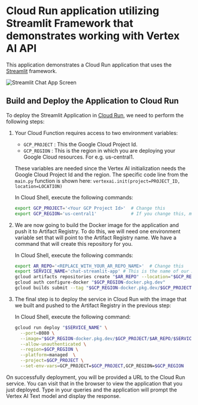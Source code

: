 # Cloud Run application utilizing Streamlit Framework that demonstrates working with Vertex AI API

This application demonstrates a Cloud Run application that uses the [Streamlit](https://streamlit.io/) framework. 

![Streamlit Chat App Screen](../assets/streamlitapp-screen.png "Streamlit Chat App")

## Build and Deploy the Application to Cloud Run

To deploy the Streamlit Application in [Cloud Run](https://cloud.google.com/run/docs/quickstarts/deploy-container), we need to perform the following steps:

1. Your Cloud Function requires access to two environment variables:

   - `GCP_PROJECT` : This the Google Cloud Project Id.
   - `GCP_REGION` : This is the region in which you are deploying your Google Cloud resources. For e.g. us-central1.
  
    These variables are needed since the Vertex AI initialization needs the Google Cloud Project Id and the region. The specific code line from the `main.py`
    function is shown here:
    `vertexai.init(project=PROJECT_ID, location=LOCATION)`

    In Cloud Shell, execute the following commands:
    ```bash
    export GCP_PROJECT='<Your GCP Project Id>'  # Change this
    export GCP_REGION='us-central1'             # If you change this, make sure region is supported by Model Garden. When in doubt, keep this.
    ```
3. We are now going to build the Docker image for the application and push it to Artifact Registry. To do this, we will need one environment variable set that will point to the Artifact Registry name. We have a command that will create this repository for you.

   In Cloud Shell, execute the following commands:
   ```bash
   export AR_REPO='<REPLACE_WITH_YOUR_AR_REPO_NAME>'  # Change this
   export SERVICE_NAME='chat-streamlit-app' # This is the name of our Application and Cloud Run service. Change it if you'd like. 
   gcloud artifacts repositories create "$AR_REPO" --location="$GCP_REGION" --repository-format=Docker
   gcloud auth configure-docker "$GCP_REGION-docker.pkg.dev"
   gcloud builds submit --tag "$GCP_REGION-docker.pkg.dev/$GCP_PROJECT/$AR_REPO/$SERVICE_NAME"
   ```
 4. The final step is to deploy the service in Cloud Run with the image that we built and pushed to the Artifact Registry in the previous step:

    In Cloud Shell, execute the following command:
    ```bash
    gcloud run deploy "$SERVICE_NAME" \
      --port=8080 \
      --image="$GCP_REGION-docker.pkg.dev/$GCP_PROJECT/$AR_REPO/$SERVICE_NAME" \
      --allow-unauthenticated \
      --region=$GCP_REGION \
      --platform=managed  \
      --project=$GCP_PROJECT \
      --set-env-vars=GCP_PROJECT=$GCP_PROJECT,GCP_REGION=$GCP_REGION
    ```
On successfully deployment, you will be provided a URL to the Cloud Run service. You can visit that in the browser to view the application that you just deployed. Type in your queries and the application will prompt the Vertex AI Text model and display the response. 



